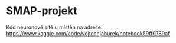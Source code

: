 # SMAP-projekt
Kód neuronové sítě u místěn na adrese: https://www.kaggle.com/code/vojtechjaburek/notebook59ff9789af
